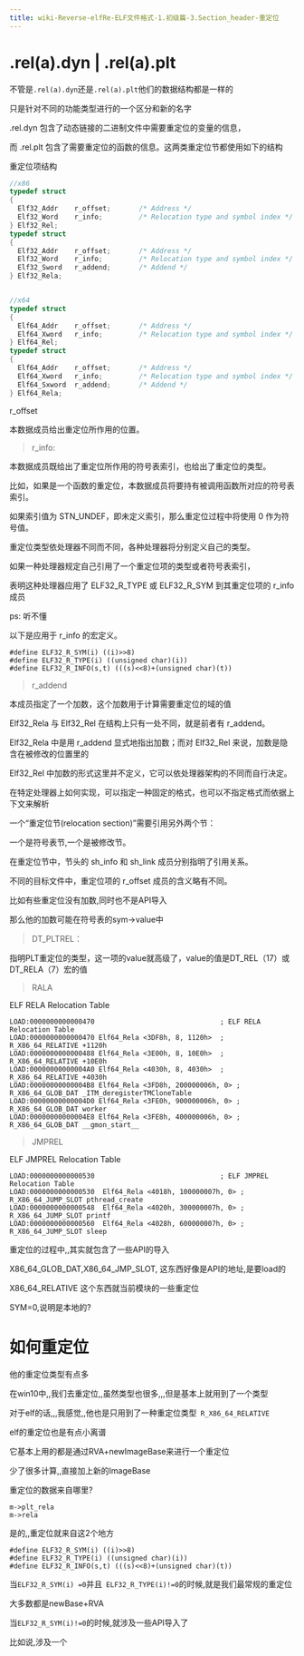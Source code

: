 ```yaml
---
title: wiki-Reverse-elfRe-ELF文件格式-1.初级篇-3.Section_header-重定位
---
```



# .rel(a).dyn | .rel(a).plt

不管是`.rel(a).dyn`还是`.rel(a).plt`他们的数据结构都是一样的

只是针对不同的功能类型进行的一个区分和新的名字







.rel.dyn 包含了动态链接的二进制文件中需要重定位的变量的信息，

而 .rel.plt 包含了需要重定位的函数的信息。这两类重定位节都使用如下的结构 

重定位项结构



```c++
//x86
typedef struct
{
  Elf32_Addr	r_offset;		/* Address */
  Elf32_Word	r_info;			/* Relocation type and symbol index */
} Elf32_Rel;
typedef struct
{
  Elf32_Addr	r_offset;		/* Address */
  Elf32_Word	r_info;			/* Relocation type and symbol index */
  Elf32_Sword	r_addend;		/* Addend */
} Elf32_Rela;


//x64
typedef struct
{
  Elf64_Addr	r_offset;		/* Address */
  Elf64_Xword	r_info;			/* Relocation type and symbol index */
} Elf64_Rel;
typedef struct
{
  Elf64_Addr	r_offset;		/* Address */
  Elf64_Xword	r_info;			/* Relocation type and symbol index */
  Elf64_Sxword	r_addend;		/* Addend */
} Elf64_Rela;
```



r_offset

本数据成员给出重定位所作用的位置。

 

> r_info:



本数据成员既给出了重定位所作用的符号表索引，也给出了重定位的类型。

比如，如果是一个函数的重定位，本数据成员将要持有被调用函数所对应的符号表索引。

如果索引值为 STN_UNDEF，即未定义索引，那么重定位过程中将使用 0 作为符号值。

重定位类型依处理器不同而不同，各种处理器将分别定义自己的类型。

如果一种处理器规定自己引用了一个重定位项的类型或者符号表索引，

表明这种处理器应用了 ELF32_R_TYPE 或 ELF32_R_SYM 到其重定位项的 r_info 成员

ps: 听不懂

以下是应用于 r_info 的宏定义。

```
#define ELF32_R_SYM(i) ((i)>>8)
#define ELF32_R_TYPE(i) ((unsigned char)(i))
#define ELF32_R_INFO(s,t) (((s)<<8)+(unsigned char)(t))
```



> r_addend



本成员指定了一个加数，这个加数用于计算需要重定位的域的值

Elf32_Rela 与 Elf32_Rel 在结构上只有一处不同，就是前者有 r_addend。

Elf32_Rela 中是用 r_addend 显式地指出加数；而对 Elf32_Rel 来说，加数是隐含在被修改的位置里的

Elf32_Rel 中加数的形式这里并不定义，它可以依处理器架构的不同而自行决定。

在特定处理器上如何实现，可以指定一种固定的格式，也可以不指定格式而依据上下文来解析



一个“重定位节(relocation section)”需要引用另外两个节：

一个是符号表节,一个是被修改节。

在重定位节中，节头的 sh_info 和 sh_link 成员分别指明了引用关系。

不同的目标文件中，重定位项的 r_offset 成员的含义略有不同。







比如有些重定位没有加数,同时也不是API导入

那么他的加数可能在符号表的sym->value中





> DT_PLTREL：

指明PLT重定位的类型，这一项的value就高级了，value的值是DT_REL（17）或DT_RELA（7）宏的值







> RALA

ELF RELA Relocation Table

```
LOAD:0000000000000470                               ; ELF RELA Relocation Table
LOAD:0000000000000470 Elf64_Rela <3DF8h, 8, 1120h>  ; R_X86_64_RELATIVE +1120h
LOAD:0000000000000488 Elf64_Rela <3E00h, 8, 10E0h>  ; R_X86_64_RELATIVE +10E0h
LOAD:00000000000004A0 Elf64_Rela <4030h, 8, 4030h>  ; R_X86_64_RELATIVE +4030h
LOAD:00000000000004B8 Elf64_Rela <3FD8h, 200000006h, 0> ; R_X86_64_GLOB_DAT _ITM_deregisterTMCloneTable
LOAD:00000000000004D0 Elf64_Rela <3FE0h, 900000006h, 0> ; R_X86_64_GLOB_DAT worker
LOAD:00000000000004E8 Elf64_Rela <3FE8h, 400000006h, 0> ; R_X86_64_GLOB_DAT __gmon_start__
```





> JMPREL

ELF JMPREL Relocation Table

```
LOAD:0000000000000530                               ; ELF JMPREL Relocation Table
LOAD:0000000000000530  Elf64_Rela <4018h, 100000007h, 0> ; R_X86_64_JUMP_SLOT pthread_create
LOAD:0000000000000548  Elf64_Rela <4020h, 300000007h, 0> ; R_X86_64_JUMP_SLOT printf
LOAD:0000000000000560  Elf64_Rela <4028h, 600000007h, 0> ; R_X86_64_JUMP_SLOT sleep
```





重定位的过程中,,其实就包含了一些API的导入





X86_64_GLOB_DAT,X86_64_JMP_SLOT, 这东西好像是API的地址,是要load的

X86_64_RELATIVE 这个东西就当前模块的一些重定位

SYM=0,说明是本地的?



# 如何重定位



他的重定位类型有点多

在win10中,,我们去重定位,,虽然类型也很多,,,但是基本上就用到了一个类型

对于elf的话,,,我感觉,,他也是只用到了一种重定位类型` R_X86_64_RELATIVE`





elf的重定位也是有点小离谱

它基本上用的都是通过RVA+newImageBase来进行一个重定位

少了很多计算,,直接加上新的ImageBase



重定位的数据来自哪里?

```
m->plt_rela
m->rela
```

是的,,重定位就来自这2个地方







```
#define ELF32_R_SYM(i) ((i)>>8)
#define ELF32_R_TYPE(i) ((unsigned char)(i))
#define ELF32_R_INFO(s,t) (((s)<<8)+(unsigned char)(t))
```



当`ELF32_R_SYM(i) =0`并且` ELF32_R_TYPE(i)!=0`的时候,就是我们最常规的重定位

大多数都是newBase+RVA



当`ELF32_R_SYM(i)!=0`的时候,就涉及一些API导入了



比如说,涉及一个 
